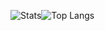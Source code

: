 ![Stats](https://github-readme-stats.vercel.app/api?username=Skyblueballykid&count_private=true&show_icons=true&theme=vue)![Top Langs](https://github-readme-stats.vercel.app/api/top-langs/?username=Skyblueballykid&exclude_repo=cs519&hide=PLpgSQL,jupyter%20notebook&layout=compact&show_icons=true&theme=radical)
